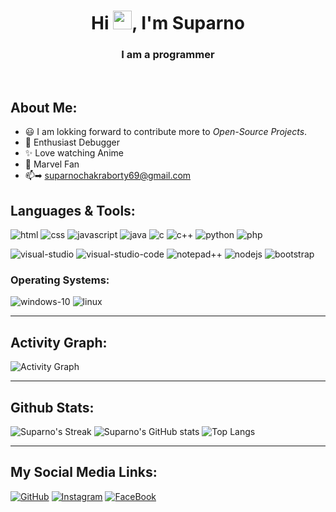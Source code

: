 
<div align="center">
<h1>Hi <img src="https://raw.githubusercontent.com/MartinHeinz/MartinHeinz/master/wave.gif" width="30px" height="30px">, I'm Suparno</h1>
<h3>I am a programmer</h3>
</div>
<br>

## About Me:
<!-- - 🏢 I am currently working on **[Celery & Wings][current]** -->
- 😃 I am lokking forward to contribute more to *Open-Source Projects*.
- 🎇 Enthusiast Debugger
- ✨ Love watching Anime
- 🤩 Marvel Fan
- 📫➡ suparnochakraborty69@gmail.com
  <!-- - [Know More About me xD](https://example.com "resume") -->

## Languages & Tools:
![html][html-icon] ![css][css-icon] ![javascript][js-icon] ![java][java-icon] ![c][c-icon] ![c++][cpp-icon] ![python][python-icon] ![php][php-icon]

![visual-studio][vs-icon] ![visual-studio-code][vscode-icon] ![notepad++][npp-icon] ![nodejs][node-icon] ![bootstrap][bootstrap-icon]

### Operating Systems:
![windows-10][win10-icon] ![linux][linux-icon]

---

## Activity Graph:
![Activity Graph][graph]

---

## Github Stats:
![Suparno's Streak][streak] ![Suparno's GitHub stats][stats]
![Top Langs][langs]

---

## My Social Media Links:
[![GitHub][github-icon]][github] [![Instagram][insta-icon]][insta] [![FaceBook][fb-icon]][fb]


<!-- link definitions -->
<!-- misc -->
[current]: https://github.com/Animesh-456/Restaurant-Application
[wave]: https://raw.githubusercontent.com/MartinHeinz/MartinHeinz/master/wave.gif
[ALL THE ICONS ARE FROM]: https://icons8.com

<!-- icons -->
[html-icon]: https://img.icons8.com/color/48/000000/html-5--v1.png
[css-icon]: https://img.icons8.com/color/48/000000/css3.png
[js-icon]: https://img.icons8.com/color/48/000000/javascript--v1.png
[java-icon]: https://img.icons8.com/color/48/000000/java-coffee-cup-logo--v1.png
[c-icon]: https://img.icons8.com/color/48/000000/c-programming.png
[cpp-icon]: https://img.icons8.com/color/48/000000/c-plus-plus-logo.png
[python-icon]: https://img.icons8.com/color/48/000000/python--v1.png
[php-icon]: https://img.icons8.com/external-those-icons-flat-those-icons/48/000000/external-PHP-programming-and-development-those-icons-flat-those-icons.png

[vs-icon]: https://img.icons8.com/color/48/000000/visual-studio--v2.png
[vscode-icon]: https://img.icons8.com/fluency/48/000000/visual-studio-code-2019.png
[npp-icon]: https://img.icons8.com/color/48/000000/notepad-plus-plus.png
[node-icon]: https://img.icons8.com/color/48/000000/nodejs.png
[bootstrap-icon]: https://img.icons8.com/color/48/000000/bootstrap.png
[win10-icon]: https://img.icons8.com/color/48/000000/windows-10.png
[linux-icon]: https://img.icons8.com/color/48/000000/linux--v1.png

[github-icon]: https://img.icons8.com/fluent/48/000000/github.png
[insta-icon]: https://img.icons8.com/color/48/000000/instagram-new.png
[fb-icon]: https://img.icons8.com/color/48/000000/facebook-new.png

<!-- github stats -->
[graph]: https://activity-graph.herokuapp.com/graph?username=Suparno-0069&theme=redical
[streak]: https://github-readme-streak-stats.herokuapp.com/?user=Suparno-0069&theme=radical
[stats]: https://github-readme-stats.vercel.app/api?username=Suparno-0069&show_icons=true&theme=radical
[langs]: https://github-readme-stats.vercel.app/api/top-langs/?username=Suparno-0069&langs_count=69&theme=radical&layout=compact

<!-- scoials -->
[github]: https://github.com/Suparno-0069
[insta]: https://www.instagram.com/i_ironman_love_you_3000/
[fb]: https://www.facebook.com/suparno.chakraborty.927
